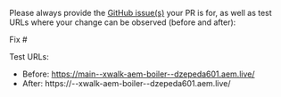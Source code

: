 Please always provide the [GitHub issue(s)](../issues) your PR is for, as well as test URLs where your change can be observed (before and after):

Fix #<gh-issue-id>

Test URLs:
- Before: https://main--xwalk-aem-boiler--dzepeda601.aem.live/
- After: https://<branch>--xwalk-aem-boiler--dzepeda601.aem.live/
